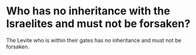 # Who has no inheritance with the Israelites and must not be forsaken?

The Levite who is within their gates has no inheritance and must not be forsaken.
